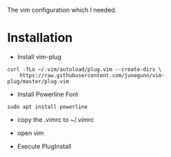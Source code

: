 The vim configuration which I needed.

# Installation

- Install vim-plug

```
curl -fLo ~/.vim/autoload/plug.vim --create-dirs \
    https://raw.githubusercontent.com/junegunn/vim-plug/master/plug.vim
```

- Install Powerline Font

```
sudo apt install powerline
```


- copy the .vimrc to ~/.vimrc

- open vim

- Execute PlugInstall

